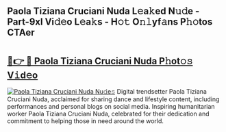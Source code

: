 ## Paola Tiziana Cruciani Nuda L𝚎a𝚔ed N𝚞𝚍e - Part-9xl Vi𝚍𝚎o L𝚎a𝚔s - H𝚘𝚝 O𝚗𝚕yf𝚊ns P𝚑𝚘tos CTAer

# <h2><a href="http://kfbtjh.oniu.top/?m=Paola+Tiziana+Cruciani+Nuda">🔗👉 🔴 Paola Tiziana Cruciani Nuda P𝚑ot𝚘𝚜 V𝚒d𝚎o</a></h2>

[![Paola Tiziana Cruciani Nuda Nu𝚍e𝚜](https://i.imgur.com/0qMVB7G.gif)](http://kfbtjh.oniu.top/?m=Paola+Tiziana+Cruciani+Nuda)
Digital trendsetter Paola Tiziana Cruciani Nuda, acclaimed for sharing dance and lifestyle content, including performances and personal blogs on social media. Inspiring humanitarian worker Paola Tiziana Cruciani Nuda, celebrated for their dedication and commitment to helping those in need around the world.  
